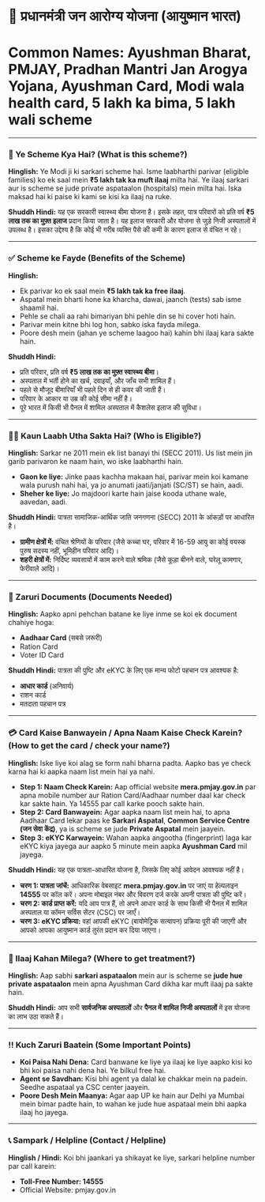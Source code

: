# 💬 प्रधानमंत्री जन आरोग्य योजना (आयुष्मान भारत)
# Common Names: Ayushman Bharat, PMJAY, Pradhan Mantri Jan Arogya Yojana, Ayushman Card, Modi wala health card, 5 lakh ka bima, 5 lakh wali scheme

---

### 🤔 Ye Scheme Kya Hai? (What is this scheme?)

**Hinglish:**
Ye Modi ji ki sarkari scheme hai. Isme laabharthi parivar (eligible families) ko ek saal mein **₹5 lakh tak ka muft ilaaj** milta hai. Ye ilaaj sarkari aur is scheme se jude private aspataalon (hospitals) mein milta hai. Iska maksad hai ki paise ki kami se kisi ka ilaaj na ruke.

**Shuddh Hindi:**
यह एक सरकारी स्वास्थ्य बीमा योजना है। इसके तहत, पात्र परिवारों को प्रति वर्ष **₹5 लाख तक का मुफ़्त इलाज** प्रदान किया जाता है। यह इलाज सरकारी और योजना से जुड़े निजी अस्पतालों में उपलब्ध है। इसका उद्देश्य है कि कोई भी गरीब व्यक्ति पैसे की कमी के कारण इलाज से वंचित न रहे।

---

### ✅ Scheme ke Fayde (Benefits of the Scheme)

**Hinglish:**
*   Ek parivar ko ek saal mein **₹5 lakh tak ka free ilaaj**.
*   Aspatal mein bharti hone ka kharcha, dawai, jaanch (tests) sab isme shaamil hai.
*   Pehle se chali aa rahi bimariyan bhi pehle din se hi cover hoti hain.
*   Parivar mein kitne bhi log hon, sabko iska fayda milega.
*   Poore desh mein (jahan ye scheme laagoo hai) kahin bhi ilaaj kara sakte hain.

**Shuddh Hindi:**
*   प्रति परिवार, प्रति वर्ष **₹5 लाख तक का मुफ़्त स्वास्थ्य बीमा**।
*   अस्पताल में भर्ती होने का खर्च, दवाइयाँ, और जाँच सभी शामिल हैं।
*   पहले से मौजूद बीमारियाँ भी पहले दिन से ही कवर की जाती हैं।
*   परिवार के आकार या उम्र की कोई सीमा नहीं है।
*   पूरे भारत में किसी भी पैनल में शामिल अस्पताल में कैशलेस इलाज की सुविधा।

---

### 🙋‍♂️ Kaun Laabh Utha Sakta Hai? (Who is Eligible?)

**Hinglish:**
Sarkar ne 2011 mein ek list banayi thi (SECC 2011). Us list mein jin garib parivaron ke naam hain, wo iske laabharthi hain.
*   **Gaon ke liye:** Jinke paas kachha makaan hai, parivar mein koi kamane wala purush nahi hai, ya jo anumati jaati/janjati (SC/ST) se hain, aadi.
*   **Sheher ke liye:** Jo majdoori karte hain jaise kooda uthane wale, aavedan, aadi.

**Shuddh Hindi:**
पात्रता सामाजिक-आर्थिक जाति जनगणना (SECC) 2011 के आंकड़ों पर आधारित है।
*   **ग्रामीण क्षेत्रों में:** वंचित श्रेणियों के परिवार (जैसे कच्चा घर, परिवार में 16-59 आयु का कोई वयस्क पुरुष सदस्य नहीं, भूमिहीन परिवार आदि)।
*   **शहरी क्षेत्रों में:** निर्दिष्ट व्यवसायों में काम करने वाले श्रमिक (जैसे कूड़ा बीनने वाले, घरेलू कामगार, फेरीवाले आदि)।

---

### 📄 Zaruri Documents (Documents Needed)

**Hinglish:**
Aapko apni pehchan batane ke liye inme se koi ek document chahiye hoga:
*   **Aadhaar Card** (सबसे ज़रूरी)
*   Ration Card
*   Voter ID Card

**Shuddh Hindi:**
पात्रता की पुष्टि और eKYC के लिए एक मान्य फोटो पहचान पत्र आवश्यक है:
*   **आधार कार्ड** (अनिवार्य)
*   राशन कार्ड
*   मतदाता पहचान पत्र

---

### 💳 Card Kaise Banwayein / Apna Naam Kaise Check Karein? (How to get the card / check your name?)

**Hinglish:**
Iske liye koi alag se form nahi bharna padta. Aapko bas ye check karna hai ki aapka naam list mein hai ya nahi.

*   **Step 1: Naam Check Karein:** Aap official website **mera.pmjay.gov.in** par apna mobile number aur Ration Card/Aadhaar number daal kar check kar sakte hain. Ya 14555 par call karke pooch sakte hain.
*   **Step 2: Card Banwayein:** Agar aapka naam list mein hai, to apna Aadhaar Card lekar paas ke **Sarkari Aspatal**, **Common Service Centre (जन सेवा केंद्र)**, ya is scheme se jude **Private Aspatal** mein jaayein.
*   **Step 3: eKYC Karwayein:** Wahan aapka angootha (fingerprint) laga kar eKYC kiya jayega aur aapko 5 minute mein aapka **Ayushman Card** mil jayega.

**Shuddh Hindi:**
यह एक पात्रता-आधारित योजना है, जिसके लिए कोई आवेदन आवश्यक नहीं है।

*   **चरण 1: पात्रता जांचें:** आधिकारिक वेबसाइट **mera.pmjay.gov.in** पर जाएं या हेल्पलाइन **14555** पर कॉल करें। अपना मोबाइल नंबर और विवरण दर्ज करके अपनी पात्रता की पुष्टि करें।
*   **चरण 2: कार्ड प्राप्त करें:** यदि आप पात्र हैं, तो अपने आधार कार्ड के साथ किसी भी पैनल में शामिल अस्पताल या कॉमन सर्विस सेंटर (CSC) पर जाएँ।
*   **चरण 3: eKYC प्रक्रिया:** वहां आपकी eKYC (बायोमेट्रिक सत्यापन) प्रक्रिया पूरी की जाएगी और आपको आपका आयुष्मान कार्ड तुरंत प्रदान कर दिया जाएगा।

---

### 🏥 Ilaaj Kahan Milega? (Where to get treatment?)

**Hinglish:**
Aap sabhi **sarkari aspataalon** mein aur is scheme se **jude hue private aspataalon** mein apna Ayushman Card dikha kar muft ilaaj pa sakte hain.

**Shuddh Hindi:**
आप सभी **सार्वजनिक अस्पतालों** और **पैनल में शामिल निजी अस्पतालों** में इस योजना का लाभ उठा सकते हैं।

---

### ‼️ Kuch Zaruri Baatein (Some Important Points)

*   **Koi Paisa Nahi Dena:** Card banwane ke liye ya ilaaj ke liye aapko kisi ko bhi koi paisa nahi dena hai. Ye bilkul free hai.
*   **Agent se Savdhan:** Kisi bhi agent ya dalal ke chakkar mein na padein. Seedhe aspataal ya CSC center jaayein.
*   **Poore Desh Mein Maanya:** Agar aap UP ke hain aur Delhi ya Mumbai mein bimar padte hain, to wahan ke jude hue aspataal mein bhi aapka ilaaj ho jayega.

---

### 📞 Sampark / Helpline (Contact / Helpline)

**Hinglish / Hindi:**
Koi bhi jaankari ya shikayat ke liye, sarkari helpline number par call karein:
*   **Toll-Free Number: 14555**
*   Official Website: pmjay.gov.in